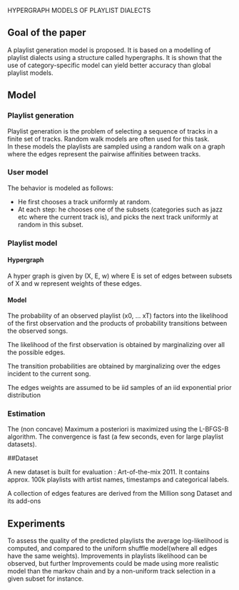 HYPERGRAPH MODELS OF PLAYLIST DIALECTS

## Goal of the paper
A playlist generation model is proposed. It is based on a modelling of playlist dialects using a structure called hypergraphs.
It is shown that the use of category-specific model can yield better accuracy than global playlist models.
## Model
### Playlist generation
Playlist generation is the problem of selecting a sequence of tracks in a finite set of tracks.
Random walk models are often used for this task.  
In these models the playlists are sampled using a random walk on a graph where the edges represent the pairwise affinities between tracks.

### User model
The behavior is modeled as follows:
- He first chooses a track uniformly at random.
- At each step: he chooses one of the subsets (categories such as jazz etc where the current track is), and picks the next track uniformly at random in this subset.  

### Playlist model
#### Hypergraph
A hyper graph is given by (X, E, w) where E is set of edges between subsets of X and w represent weights of these edges.

#### Model
The probability of an observed playlist (x0, ... xT) factors into the likelihood of the first observation and the products of probability transitions between the observed songs.  

The likelihood of the first observation is obtained by marginalizing over all the possible edges.

The transition probabilities are obtained by marginalizing over the edges incident to the current song.

The edges weights are assumed to be iid samples of an iid exponential prior distribution

### Estimation
The (non concave) Maximum a posteriori is maximized using the L-BFGS-B algorithm. The convergence is fast (a few seconds, even for large playlist datasets).

##Dataset

A new dataset is built for evaluation : Art-of-the-mix 2011.
It contains approx. 100k playlists with artist names, timestamps and categorical labels.

A collection of edges features are derived from the Million song Dataset and its add-ons

## Experiments
To assess the quality of the predicted playlists the average log-likelihood is computed, and compared to the uniform shuffle model(where all edges have the same weights).
Improvements in playlists likelihood can be observed, but further Improvements could be made using more realistic model than the markov chain and by a non-uniform track selection in a given subset for instance.
